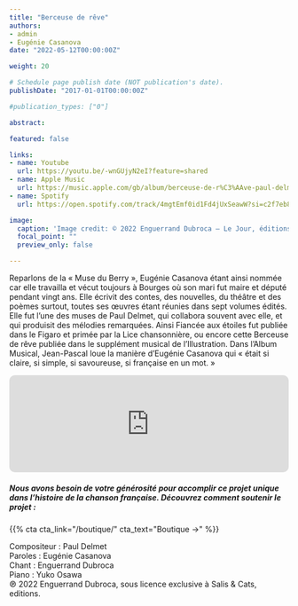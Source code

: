 ```yaml
---
title: "Berceuse de rêve"
authors:
- admin
- Eugénie Casanova
date: "2022-05-12T00:00:00Z"

weight: 20

# Schedule page publish date (NOT publication's date).
publishDate: "2017-01-01T00:00:00Z"

#publication_types: ["0"]

abstract: 

featured: false

links:
- name: Youtube
  url: https://youtu.be/-wnGUjyN2eI?feature=shared
- name: Apple Music
  url: https://music.apple.com/gb/album/berceuse-de-r%C3%AAve-paul-delmet-complete-songs/1622399706?i=1622399715
- name: Spotify
  url: https://open.spotify.com/track/4mgtEmf0id1Fd4jUxSeawW?si=c2f7eb8749f045c5

image:
  caption: 'Image credit: © 2022 Enguerrand Dubroca – Le Jour, éditions Bergeret / Collection Lequy http://fantaisiesbergeret.free.fr'
  focal_point: ""
  preview_only: false

---
```


Reparlons de la « Muse du Berry », Eugénie Casanova étant ainsi nommée car elle travailla et vécut toujours à Bourges où son mari fut maire et député pendant vingt ans. Elle écrivit des contes, des nouvelles, du théâtre et des poèmes surtout, toutes ses œuvres étant réunies dans sept volumes édités. Elle fut l’une des muses de Paul Delmet, qui collabora souvent avec elle, et qui produisit des mélodies remarquées. Ainsi Fiancée aux étoiles fut publiée dans le Figaro et primée par la Lice chansonnière, ou encore cette Berceuse de rêve publiée dans le supplément musical de l’Illustration. Dans l’Album Musical, Jean-Pascal loue la manière d’Eugénie Casanova qui « était si claire, si simple, si savoureuse, si française en un mot. »


<iframe allow="autoplay *; encrypted-media *; fullscreen *; clipboard-write" frameborder="0" height="175" style="width:100%;max-width:720px;overflow:hidden;border-radius:10px;" sandbox="allow-forms allow-popups allow-same-origin allow-scripts allow-storage-access-by-user-activation allow-top-navigation-by-user-activation" src="https://embed.music.apple.com/gb/album/berceuse-de-r%C3%AAve-paul-delmet-complete-songs/1622399706?i=1622399715"></iframe>

##### Nous avons besoin de votre générosité pour accomplir ce projet unique dans l’histoire de la chanson française. Découvrez comment soutenir le projet :
{{% cta cta_link="/boutique/" cta_text="Boutique →" %}}

<p>Compositeur : Paul Delmet <br>
Paroles : Eugénie Casanova<br>
Chant : Enguerrand Dubroca<br>
Piano : Yuko Osawa<br>
℗ 2022 Enguerrand Dubroca, sous licence exclusive à Salis & Cats, editions.</p>


